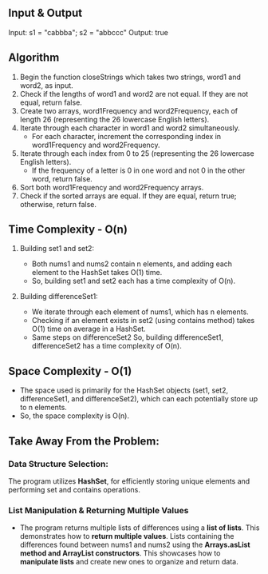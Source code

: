 ## Input & Output
Input:  s1 = "cabbba"; s2 = "abbccc"
Output: true

## Algorithm

1. Begin the function closeStrings which takes two strings, word1 and word2, as input.
2. Check if the lengths of word1 and word2 are not equal. If they are not equal, return false.
3. Create two arrays, word1Frequency and word2Frequency, each of length 26 (representing the 26 lowercase English letters).
4. Iterate through each character in word1 and word2 simultaneously.
    - For each character, increment the corresponding index in word1Frequency and word2Frequency.
5. Iterate through each index from 0 to 25 (representing the 26 lowercase English letters).
    - If the frequency of a letter is 0 in one word and not 0 in the other word, return false.
6. Sort both word1Frequency and word2Frequency arrays.
7. Check if the sorted arrays are equal. If they are equal, return true; otherwise, return false.

## Time Complexity - O(n)

1. Building set1 and set2:
    - Both nums1 and nums2 contain n elements, and adding each element to the HashSet takes O(1) time.
    - So, building set1 and set2 each has a time complexity of O(n).

2. Building differenceSet1:
    - We iterate through each element of nums1, which has n elements.
    - Checking if an element exists in set2 (using contains method) takes O(1) time on average in a HashSet.
    - Same steps on differenceSet2
So, building differenceSet1, differenceSet2 has a time complexity of O(n).
    
## Space Complexity - O(1)

- The space used is primarily for the HashSet objects (set1, set2, differenceSet1, and differenceSet2), which can each potentially store up to n elements.
- So, the space complexity is O(n).

## Take Away From the Problem:

### Data Structure Selection:

The program utilizes **HashSet**, for efficiently storing unique elements and performing set and contains operations.

### List Manipulation & Returning Multiple Values

- The program returns multiple lists of differences using a **list of lists**. This demonstrates how to **return multiple values**. Lists containing the differences found between nums1 and nums2 using the **Arrays.asList method and ArrayList constructors**. This showcases how to **manipulate lists** and create new ones to organize and return data.
